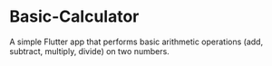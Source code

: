 # Basic-Calculator
A simple Flutter app that performs basic arithmetic operations (add, subtract, multiply, divide) on two numbers.
